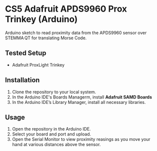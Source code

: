 # CS5 Adafruit APDS9960 Prox Trinkey (Arduino)

Arduino sketch to read proximity data from the APDS9960 sensor over STEMMA QT for translating Morse Code.

## Tested Setup
- Adafruit ProxLight Trinkey  

## Installation
1. Clone the repository to your local system.  
2. In the Arduino IDE's Boards Managerm, install **Adafruit SAMD Boards**
3. In the Arduino IDE’s Library Manager, install all necessary libraries.

## Usage
1. Open the repository in the Arduino IDE.  
2. Select your board and port and upload.  
3. Open the Serial Monitor to view proximity reasings as you move your hand at various distances above the sensor.  
